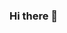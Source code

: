 ### Hi there 👋

<!--
**YuriLaranja/YuriLaranja** is a ✨ _special_ ✨ repository because its `README.md` (this file) appears on your GitHub profile.

![Yuri Laranja GitHub stats](https://github-readme-stats.vercel.app/api?username=YuriLaranja&show_icons=true&theme=radical)


Here are some ideas to get you started:

- 🔭 I’m currently working on ...
- 🌱 I’m currently learning ...
- 👯 I’m looking to collaborate on ...
- 🤔 I’m looking for help with ...
- 💬 Ask me about ...
- 📫 How to reach me: ...
- 😄 Pronouns: ...
- ⚡ Fun fact: ...
-->
